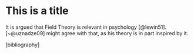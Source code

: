 # This is a title

It is argued that Field Theory is relevant in psychology [@lewin51].
[~@uznadze09] might agree with that, as his theory is in part inspired by it.

[bibliography]
